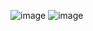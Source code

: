 ![image](https://github.com/Rahul-chaurasiya/Leetcode-Practice-Problem/assets/77222540/b7a50f5d-f94f-4f55-af1c-b64e563e4b13)
![image](https://github.com/Rahul-chaurasiya/Leetcode-Practice-Problem/assets/77222540/0f0c5cb1-0e51-4709-9d2e-a69f2051159a)
